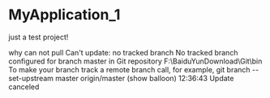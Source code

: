 # MyApplication_1
just a test project!

why can not pull
Can't update: no tracked branch
         No tracked branch configured for branch master
         in Git repository F:\BaiduYunDownload\Git\bin
         To make your branch track a remote branch call, for example,
         git branch --set-upstream master origin/master (show balloon)
12:36:43 Update canceled
